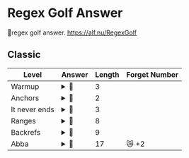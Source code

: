 # Regex Golf Answer
🐯regex golf answer.  https://alf.nu/RegexGolf

## Classic



Level|Answer|Length|Forget Number
-----|------|------|-----
Warmup|<details><summary>:see_no_evil:</summary>**foo**</details>|3|
Anchors|<details><summary>:see_no_evil:</summary>**k$**</details>|2|
It never ends|<details><summary>:see_no_evil:</summary>**u\b**</details>|3|
Ranges|<details><summary>:see_no_evil:</summary>**^[a-f]*$**</details>|8|
Backrefs|<details><summary>:see_no_evil:</summary>**(...).*\1**</details>|9|
Abba|<details><summary>:see_no_evil:</summary>**^(?!.*(.)(.)\2\1)**</details>|17|😿 +2



